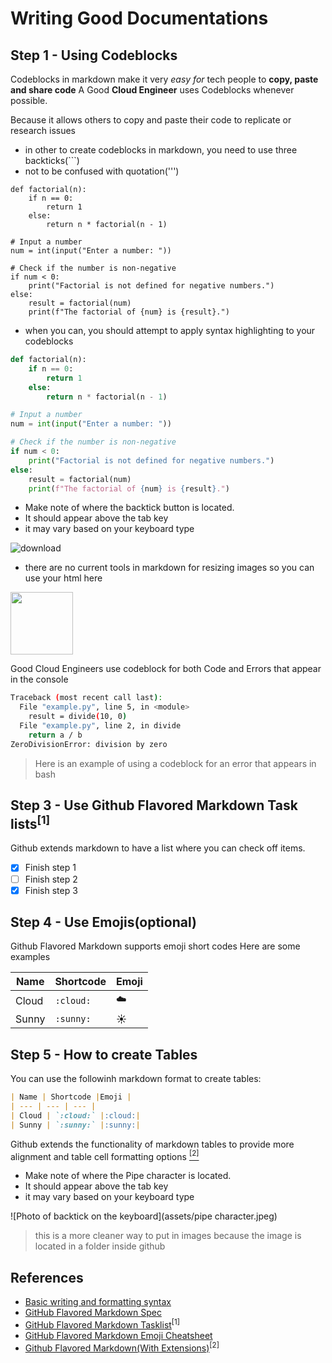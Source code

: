 # Writing Good Documentations

## Step 1 - Using Codeblocks

Codeblocks in markdown make it very *easy for* tech people to **copy, paste and share code**
A Good **Cloud Engineer** uses Codeblocks whenever possible.

Because it allows others to copy and paste their code to replicate or research issues

- in other to create codeblocks in markdown, you need to use three backticks(```)
- not to be confused with quotation(''')

```
def factorial(n):
    if n == 0:
        return 1
    else:
        return n * factorial(n - 1)

# Input a number
num = int(input("Enter a number: "))

# Check if the number is non-negative
if num < 0:
    print("Factorial is not defined for negative numbers.")
else:
    result = factorial(num)
    print(f"The factorial of {num} is {result}.")

```
- when you can, you should attempt to apply syntax highlighting to your codeblocks
  
```python
def factorial(n):
    if n == 0:
        return 1
    else:
        return n * factorial(n - 1)

# Input a number
num = int(input("Enter a number: "))

# Check if the number is non-negative
if num < 0:
    print("Factorial is not defined for negative numbers.")
else:
    result = factorial(num)
    print(f"The factorial of {num} is {result}.")

```

- Make note of where the backtick button is located.
- It should appear above the tab key
- it may vary based on your keyboard type

![download](https://github.com/El-magnificoxxii/github-docs-example/assets/75856679/36cf98bb-7639-4a47-9032-e9b5ad03dae2)

- there are no current tools in markdown for resizing images so you can use your html here
<img width = 100 src = https://github.com/El-magnificoxxii/github-docs-example/assets/75856679/36cf98bb-7639-4a47-9032-e9b5ad03dae2/>

Good Cloud Engineers use codeblock for both Code and Errors that appear in the console


```bash
Traceback (most recent call last):
  File "example.py", line 5, in <module>
    result = divide(10, 0)
  File "example.py", line 2, in divide
    return a / b
ZeroDivisionError: division by zero

```
> Here is an example of using a codeblock for an error that appears in bash


## Step 3 - Use Github Flavored Markdown Task lists<sup>[1]</sup>

Github extends markdown to have a list where you can check off items.

- [x] Finish step 1
- [ ] Finish step 2
- [x] Finish step 3

## Step 4 - Use Emojis(optional)
Github Flavored Markdown supports emoji short codes
Here are some examples

| Name | Shortcode |Emoji |
| --- | --- | --- |
| Cloud | `:cloud:` |:cloud:|
| Sunny | `:sunny:` |:sunny:|

## Step 5 - How to create Tables

You can use the followinh markdown format to create tables:

```markdown
| Name | Shortcode |Emoji |
| --- | --- | --- |
| Cloud | `:cloud:` |:cloud:|
| Sunny | `:sunny:` |:sunny:|
```
Github extends the functionality of markdown tables to provide more alignment and table cell formatting options [<sup>[2]</sup>](#references)

- Make note of where the Pipe character is located.
- It should appear above the tab key
- it may vary based on your keyboard type

![Photo of backtick on the keyboard](assets/pipe character.jpeg)
>this is a more cleaner way to put in images because the image is located in a folder inside github

## References
- [Basic writing and formatting syntax](https://docs.github.com/en/get-started/writing-on-github/getting-started-with-writing-and-formatting-on-github/basic-writing-and-formatting-syntax) 
- [GitHub Flavored Markdown Spec](https://github.github.com/gfm/) 
- [GitHub Flavored Markdown Tasklist](https://docs.github.com/en/issues/managing-your-tasks-with-tasklists/quickstart-for-tasklists)<sup>[1]</sup>
- [GitHub Flavored Markdown Emoji Cheatsheet](https://github.com/ikatyang/emoji-cheat-sheet)
- [Github Flavored Markdown(With Extensions)](https://github.github.com/gfm/#tables-extension-)<sup>[2]</sup>
